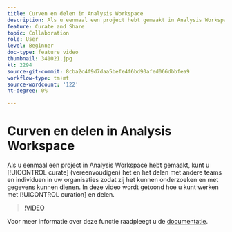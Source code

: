 ```yaml
---
title: Curven en delen in Analysis Workspace
description: Als u eenmaal een project hebt gemaakt in Analysis Workspace, kunt u het beheren (vereenvoudigen) en delen met andere teams en personen in uw organisaties, zodat zij het kunnen verkennen en zelf kunnen dienen met gegevens. In deze video ziet u hoe u met curatie en delen werkt.
feature: Curate and Share
topic: Collaboration
role: User
level: Beginner
doc-type: feature video
thumbnail: 341021.jpg
kt: 2294
source-git-commit: 8cba2c4f9d7daa5befe4f6bd90afed066dbbfea9
workflow-type: tm+mt
source-wordcount: '122'
ht-degree: 0%

---
```


# Curven en delen in Analysis Workspace

Als u eenmaal een project in Analysis Workspace hebt gemaakt, kunt u [!UICONTROL curate] (vereenvoudigen) het en het delen met andere teams en individuen in uw organisaties zodat zij het kunnen onderzoeken en met gegevens kunnen dienen. In deze video wordt getoond hoe u kunt werken met [!UICONTROL curation] en delen.

>[!VIDEO](https://video.tv.adobe.com/v/341021/?quality=12&learn=on)

Voor meer informatie over deze functie raadpleegt u de [documentatie](https://experienceleague.adobe.com/docs/analytics/analyze/analysis-workspace/curate-share/curate.html?lang=en).
